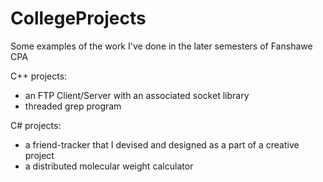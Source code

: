 CollegeProjects
===============

Some examples of the work I've done in the later semesters of Fanshawe CPA

C++ projects:
- an FTP Client/Server with an associated socket library
- threaded grep program

C# projects:
- a friend-tracker that I devised and designed as a part of a creative project
- a distributed molecular weight calculator
